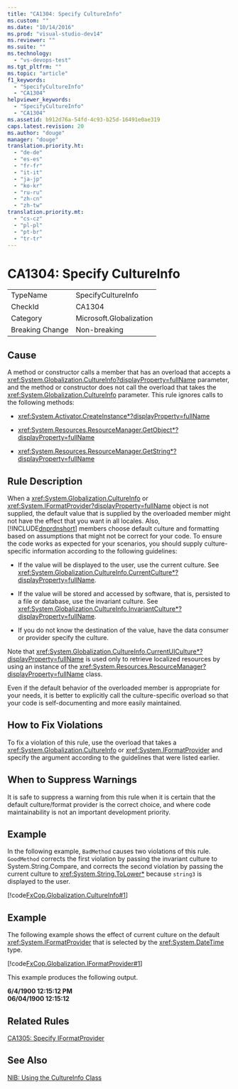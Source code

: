 ```yaml
---
title: "CA1304: Specify CultureInfo"
ms.custom: ""
ms.date: "10/14/2016"
ms.prod: "visual-studio-dev14"
ms.reviewer: ""
ms.suite: ""
ms.technology: 
  - "vs-devops-test"
ms.tgt_pltfrm: ""
ms.topic: "article"
f1_keywords: 
  - "SpecifyCultureInfo"
  - "CA1304"
helpviewer_keywords: 
  - "SpecifyCultureInfo"
  - "CA1304"
ms.assetid: b912d76a-54fd-4c93-b25d-16491e0ae319
caps.latest.revision: 20
ms.author: "douge"
manager: "douge"
translation.priority.ht: 
  - "de-de"
  - "es-es"
  - "fr-fr"
  - "it-it"
  - "ja-jp"
  - "ko-kr"
  - "ru-ru"
  - "zh-cn"
  - "zh-tw"
translation.priority.mt: 
  - "cs-cz"
  - "pl-pl"
  - "pt-br"
  - "tr-tr"
---
```

# CA1304: Specify CultureInfo
|||  
|-|-|  
|TypeName|SpecifyCultureInfo|  
|CheckId|CA1304|  
|Category|Microsoft.Globalization|  
|Breaking Change|Non-breaking|  
  
## Cause  
 A method or constructor calls a member that has an overload that accepts a <xref:System.Globalization.CultureInfo?displayProperty=fullName> parameter, and the method or constructor does not call the overload that takes the <xref:System.Globalization.CultureInfo> parameter. This rule ignores calls to the following methods:  
  
-   <xref:System.Activator.CreateInstance*?displayProperty=fullName>  
  
-   <xref:System.Resources.ResourceManager.GetObject*?displayProperty=fullName>  
  
-   <xref:System.Resources.ResourceManager.GetString*?displayProperty=fullName>  
  
## Rule Description  
 When a <xref:System.Globalization.CultureInfo> or <xref:System.IFormatProvider?displayProperty=fullName> object is not supplied, the default value that is supplied by the overloaded member might not have the effect that you want in all locales. Also, [!INCLUDE[dnprdnshort](../codequality/includes/dnprdnshort_md.md)] members choose default culture and formatting based on assumptions that might not be correct for your code. To ensure the code works as expected for your scenarios, you should supply culture-specific information according to the following guidelines:  
  
-   If the value will be displayed to the user, use the current culture. See <xref:System.Globalization.CultureInfo.CurrentCulture*?displayProperty=fullName>.  
  
-   If the value will be stored and accessed by software, that is, persisted to a file or database, use the invariant culture. See <xref:System.Globalization.CultureInfo.InvariantCulture*?displayProperty=fullName>.  
  
-   If you do not know the destination of the value, have the data consumer or provider specify the culture.  
  
 Note that <xref:System.Globalization.CultureInfo.CurrentUICulture*?displayProperty=fullName> is used only to retrieve localized resources by using an instance of the <xref:System.Resources.ResourceManager?displayProperty=fullName> class.  
  
 Even if the default behavior of the overloaded member is appropriate for your needs, it is better to explicitly call the culture-specific overload so that your code is self-documenting and more easily maintained.  
  
## How to Fix Violations  
 To fix a violation of this rule, use the overload that takes a <xref:System.Globalization.CultureInfo> or <xref:System.IFormatProvider> and specify the argument according to the guidelines that were listed earlier.  
  
## When to Suppress Warnings  
 It is safe to suppress a warning from this rule when it is certain that the default culture/format provider is the correct choice, and where code maintainability is not an important development priority.  
  
## Example  
 In the following example, `BadMethod` causes two violations of this rule. `GoodMethod` corrects the first violation by passing the invariant culture to System.String.Compare, and corrects the second violation by passing the current culture to <xref:System.String.ToLower*> because `string3` is displayed to the user.  
  
 [!code[FxCop.Globalization.CultureInfo#1](../codequality/codesnippet/CSharp/ca1304--specify-cultureinfo_1.cs)]  
  
## Example  
 The following example shows the effect of current culture on the default <xref:System.IFormatProvider> that is selected by the <xref:System.DateTime> type.  
  
 [!code[FxCop.Globalization.IFormatProvider#1](../codequality/codesnippet/CSharp/ca1304--specify-cultureinfo_2.cs)]  
  
 This example produces the following output.  
  
 **6/4/1900 12:15:12 PM**  
**06/04/1900 12:15:12**   
## Related Rules  
 [CA1305: Specify IFormatProvider](../codequality/ca1305--specify-iformatprovider.md)  
  
## See Also  
 [NIB: Using the CultureInfo Class](http://msdn.microsoft.com/en-us/d4329e34-64c3-4d1e-8c73-5b0ee626ba7a)